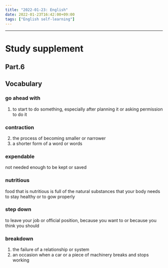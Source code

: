 ```yaml
---
title: "2022-01-23: English"
date: 2022-01-23T16:42:00+09:00
tags: ["English self-learning"]
---
```


---
# Study supplement
## Part.6
## Vocabulary
### go ahead with
1. to start to do something, especially after planning it or asking permission to do it

### contraction
2. the process of becoming smaller or narrower
3. a shorter form of a word or words

### expendable
not needed enough to be kept or saved

### nutritious
food that is nutritious is full of the natural substances that your body needs to stay healthy or to gow properly

### step down
to leave your job or official position, because you want to or because you think you should

### breakdown
1. the failure of a relationship or system
3. an occasion when a car or a piece of machinery breaks and stops working
